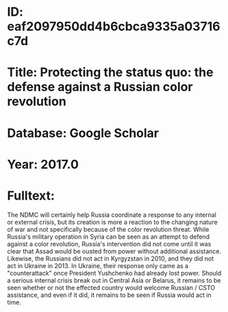 # ID: eaf2097950dd4b6cbca9335a03716c7d
# Title: Protecting the status quo: the defense against a Russian color revolution
# Database: Google Scholar
# Year: 2017.0
# Fulltext:
The NDMC will certainly help Russia coordinate a response to any internal or external crisis, but its creation is more a reaction to the changing nature of war and not specifically because of the color revolution threat.
While Russia's military operation in Syria can be seen as an attempt to defend against a color revolution, Russia's intervention did not come until it was clear that Assad would be ousted from power without additional assistance.
Likewise, the Russians did not act in Kyrgyzstan in 2010, and they did not act in Ukraine in 2013.
In Ukraine, their response only came as a "counterattack" once President Yushchenko had already lost power.
Should a serious internal crisis break out in Central Asia or Belarus, it remains to be seen whether or not the effected country would welcome Russian / CSTO assistance, and even if it did, it remains to be seen if Russia would act in time.